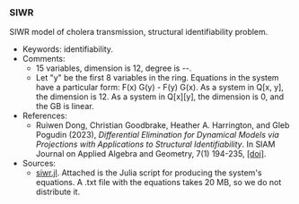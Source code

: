### SIWR

SIWR model of cholera transmission, structural identifiability problem.

- Keywords: identifiability.
- Comments: 
    - 15 variables, dimension is 12, degree is --.
    - Let "y" be the first 8 variables in the ring.
    Equations in the system have a particular form: F(x) G(y) - F(y) G(x).
    As a system in Q[x, y], the dimension is 12.
    As a system in Q[x][y], the dimension is 0, and the GB is linear.
- References:
    - Ruiwen Dong, Christian Goodbrake, Heather A. Harrington, and Gleb Pogudin (2023), *Differential Elimination for Dynamical Models via Projections with Applications to Structural Identifiability*. In SIAM Journal on Applied Algebra and Geometry, 7(1) 194-235, [[doi]](https://doi.org/10.1137/22M1469067).
- Sources:
    - [siwr.jl](./systems/siwr/siwr.jl).
        Attached is the Julia script for producing the system's equations.
        A .txt file with the equations takes 20 MB, so we do not distribute it.
